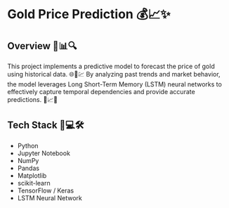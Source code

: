 # Gold Price Prediction 💰📈✨

## Overview 🌟📊🔍

This project implements a predictive model to forecast the price of gold using historical data. 🌐📆💹 By analyzing past trends and market behavior, the model leverages Long Short-Term Memory (LSTM) neural networks to effectively capture temporal dependencies and provide accurate predictions. 🤖📈💡

## Tech Stack 🚀💻🛠️

* Python
* Jupyter Notebook
* NumPy
* Pandas
* Matplotlib
* scikit-learn
* TensorFlow / Keras
* LSTM Neural Network
